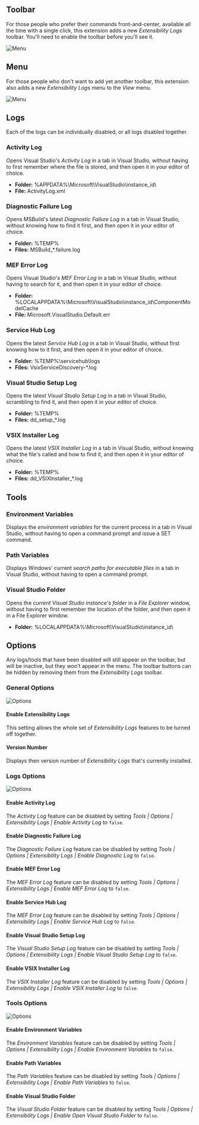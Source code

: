 ## Toolbar
For those people who prefer their commands front-and-center, available all the time with a single click,
this extension adds a new _Extensibility Logs_ toolbar. You'll need to enable the toolbar before you'll see it.

![Menu](assets/images/toolbar.png)

## Menu
For those people who don't want to add yet another toolbar, this extension also adds a new *Extensibility Logs* menu 
to the _View_ menu.

![Menu](assets/images/menu.png)

## Logs

Each of the logs can be individually disabled, or all logs disabled together.

### Activity Log

Opens Visual Studio's _Activity Log_ in a tab in Visual Studio,
without having to first remember where the file is stored,
and then open it in your editor of choice.

- **Folder:** %APPDATA%\Microsoft\VisualStudio\instance_id\
- **File:** ActivityLog.xml

### Diagnostic Failure Log

Opens MSBuild's latest _Diagnostic Failure Log_ in a tab in Visual Studio,
without knowing how to find it first, 
and then open it in your editor of choice.

- **Folder:** %TEMP%
- **Files:** MSBuild_*.failure.log

### MEF Error Log

Opens Visual Studio's _MEF Error Log_ in a tab in Visual Studio,
without having to search for it,
and then open it in your editor of choice.

- **Folder:** %LOCALAPPDATA%\Microsoft\VisualStudio\instance_id\ComponentModelCache
- **File:** Microsoft.VisualStudio.Default.err

### Service Hub Log

Opens the latest _Service Hub Log_ in a tab in Visual Studio,
without first knowing how to it first, 
and then open it in your editor of choice.

- **Folder:** %TEMP%\servicehub\logs 
- **Files:** VsixServiceDiscovery-*.log

### Visual Studio Setup Log

Opens the latest _Visual Studio Setup Log_ in a tab in Visual Studio, scrambling to find it,
and then open it in your editor of choice.

- **Folder:** %TEMP%
- **Files:** dd_setup_*.log

### VSIX Installer Log

Opens the latest _VSIX Installer Log_ in a tab in Visual Studio, 
without knowing what the file's called and how to find it, 
and then open it in your editor of choice.

- **Folder:** %TEMP%
- **Files:** dd_VSIXInstaller_*.log

## Tools

### Environment Variables

Displays the _environment variables_ for the current process in a tab in Visual Studio,
without having to open a command prompt and issue a SET command.

### Path Variables

Displays Windows' current _search paths for executable files_ in a tab in Visual Studio,
without having to open a command prompt.

### Visual Studio Folder

Opens the *current Visual Studio instance's folder* in a *File Explorer* window,
without having to first remember the location of the folder,
and then open it in a File Explorer window.

- **Folder:** %LOCALAPPDATA%\Microsoft\VisualStudio\instance_id\

## Options

Any logs/tools that have been disabled will still appear on the toolbar, but will be inactive,
but they won't appear in the menu.
The toolbar buttons can be hidden by removing them from the _Extensibility Logs_ toolbar.

### General Options

![Options](assets/images/general-options.png)

#### Enable Extensibility Logs

This setting allows the whole set of _Extensibility Logs_ features to be turned off together.

#### Version Number

Displays then version number of _Extensibility Logs_ that's currently installed.

### Logs Options

![Options](assets/images/logs-options.png)

#### Enable Activity Log

The _Activity Log_ feature can be disabled by setting _Tools | Options | Extensibility Logs |  Enable Activity Log_
to `false`.

#### Enable Diagnostic Failure Log

The _Diagnostic Failure Log_ feature can be disabled by setting _Tools | Options | Extensibility Logs | Enable Diagnostic Log_
to `false`.

#### Enable MEF Error Log

The _MEF Error Log_ feature can be disabled by setting _Tools | Options | Extensibility Logs | Enable MEF Error Log_
to `false`.

#### Enable Service Hub Log

The _MEF Error Log_ feature can be disabled by setting _Tools | Options | Extensibility Logs | Enable Service Hub Log_
to `false`.

#### Enable Visual Studio Setup Log

The _Visual Studio Setup Log_ feature can be disabled by setting _Tools | Options | Extensibility Logs | Enable Visual Studio Setup Log_
to `false`.

#### Enable VSIX Installer Log

The _VSIX Installer Log_ feature can be disabled by setting _Tools | Options | Extensibility Logs | Enable VSIX Installer Log_
to `false`.

### Tools Options

![Options](assets/images/tools-options.png)

#### Enable Environment Variables

The _Environment Variables_ feature can be disabled by setting _Tools | Options | Extensibility Logs | Enable Environment Variables_
to `false`.

#### Enable Path Variables

The _Path Variables_ feature can be disabled by setting _Tools | Options | Extensibility Logs | Enable Path Variables_
to `false`.

#### Enable Visual Studio Folder

The _Visual Studio Folder_ feature can be disabled by setting _Tools | Options | Extensibility Logs | Enable Open Visual Studio Folder_
to `false`.
